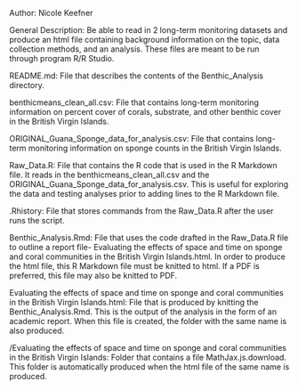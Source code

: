 Author: Nicole Keefner

General Description: Be able to read in 2 long-term monitoring datasets and produce an html file containing background information on the topic, data collection methods, and an analysis. These files are meant to be run through program R/R Studio.

README.md: File that describes the contents of the Benthic_Analysis directory.

benthicmeans_clean_all.csv: File that contains long-term monitoring information on percent cover of corals, substrate, and other benthic cover in the British Virgin Islands.

ORIGINAL_Guana_Sponge_data_for_analysis.csv: File that contains long-term monitoring information on sponge counts in the British Virgin Islands.

Raw_Data.R: File that contains the R code that is used in the R Markdown file. It reads in the benthicmeans_clean_all.csv and the ORIGINAL_Guana_Sponge_data_for_analysis.csv. This is useful for exploring the data and testing analyses prior to adding lines to the R Markdown file.

.Rhistory: File that stores commands from the Raw_Data.R after the user runs the script.

Benthic_Analysis.Rmd: File that uses the code drafted in the Raw_Data.R file to outline a report file- Evaluating the effects of space and time on sponge and coral communities in the British Virgin Islands.html. In order to produce the html file, this R Markdown file must be knitted to html. If a PDF is preferred, this file may also be knitted to PDF.

Evaluating the effects of space and time on sponge and coral communities in the British Virgin Islands.html: File that is produced by knitting the Benthic_Analysis.Rmd. This is the output of the analysis in the form of an academic report. When this file is created, the folder with the same name is also produced.

/Evaluating the effects of space and time on sponge and coral communities in the British Virgin Islands: Folder that contains a file MathJax.js.download. This folder is automatically produced when the html file of the same name is produced.

